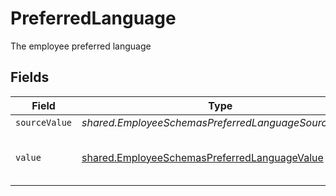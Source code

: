 # PreferredLanguage

The employee preferred language


## Fields

| Field                                                                                                               | Type                                                                                                                | Required                                                                                                            | Description                                                                                                         | Example                                                                                                             |
| ------------------------------------------------------------------------------------------------------------------- | ------------------------------------------------------------------------------------------------------------------- | ------------------------------------------------------------------------------------------------------------------- | ------------------------------------------------------------------------------------------------------------------- | ------------------------------------------------------------------------------------------------------------------- |
| `sourceValue`                                                                                                       | *shared.EmployeeSchemasPreferredLanguageSourceValue*                                                                | :heavy_minus_sign:                                                                                                  | N/A                                                                                                                 |                                                                                                                     |
| `value`                                                                                                             | [shared.EmployeeSchemasPreferredLanguageValue](../../../sdk/models/shared/employeeschemaspreferredlanguagevalue.md) | :heavy_minus_sign:                                                                                                  | The ISO639-2 Code of the language                                                                                   | eng                                                                                                                 |